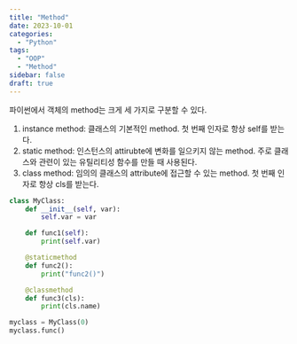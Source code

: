 ```yaml
---
title: "Method"
date: 2023-10-01
categories:
  - "Python"
tags:
  - "OOP"
  - "Method"
sidebar: false
draft: true
---
```


파이썬에서 객체의 method는 크게 세 가지로 구분할 수 있다.

1. instance method: 클래스의 기본적인 method. 첫 번째 인자로 항상 self를 받는다.
2. static method: 인스턴스의 attirubte에 변화를 일으키지 않는 method. 주로 클래스와 관련이 있는 유틸리티성 함수를 만들 때 사용된다.
3. class method: 임의의 클래스의 attribute에 접근할 수 있는 method. 첫 번째 인자로 항상 cls를 받는다.

```py
class MyClass:
    def __init__(self, var):
        self.var = var

    def func1(self):
        print(self.var)

    @staticmethod
    def func2():
        print("func2()")

    @classmethod
    def func3(cls):
        print(cls.name)

myclass = MyClass(0)
myclass.func()
```
